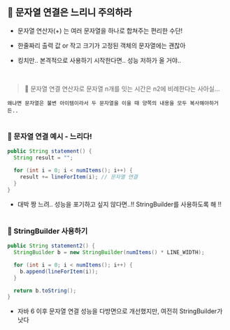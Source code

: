 ## 🧤 문자열 연결은 느리니 주의하라

- 문자열 연산자(+) 는 여러 문자열을 하나로 합쳐주는 편리한 수단!
  
- 한줄짜리 출력 값 or 작고 크기가 고정된 객체의 문자열에는 괜찮아
- 킹치만.. 본격적으로 사용하기 시작한다면.. 성능 저하가 올 거야..

  <br>

> 🚨  문자열 연결 연산자로 문자열 n개를 잇는 시간은 n2에 비례한다는 사아실...

    왜냐면 문자열은 불변 아이템이라서 두 문자열을 이을 때 양쪽의 내용을 모두 복사해야하거든..

#
### 🏓 문자열 연결 예시 - 느리다!
```java
public String statement() {
  String result = "";

  for (int i = 0; i < numItems(); i++) {
    result += lineForItem(i); // 문자열 연결
  }
}
```

- 대박 짱 느려.. 성능을 포기하고 싶지 않다면..!! StringBuilder를 사용하도록 해 !!

#
### 🏓 StringBuilder 사용하기
```java
public String statement2() {
  StringBuilder b = new StringBuilder(numItems() * LINE_WIDTH);

  for (int i = 0; i < numItems(); i++) {
    b.append(lineForItem(i));
  }

  return b.toString();
}
```
- 자바 6 이후 문자열 연결 성능을 다방면으로 개선했지만, 여전히 StringBuilder가 낫다
